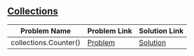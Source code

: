 ## [Collections](https://www.hackerrank.com/domains/python/py-collections)

Problem Name|Problem Link|Solution Link
---|---|---
collections.Counter()|[Problem](https://www.hackerrank.com/challenges/collections-counter/problem)|[Solution](./collections-counter.py)
